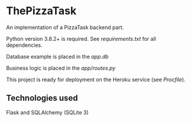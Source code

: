 # ThePizzaTask

An implementation of a PizzaTask backend part.

Python version 3.8.2+ is required. See _requirements.txt_ for all dependencies. 

Database example is placed in the _app.db_

Business logic is placed in the _app/routes.py_

This project is ready for deployment on the Heroku service (see _Procfile_).

## Technologies used

Flask and SQLAlchemy (SQLite 3)
